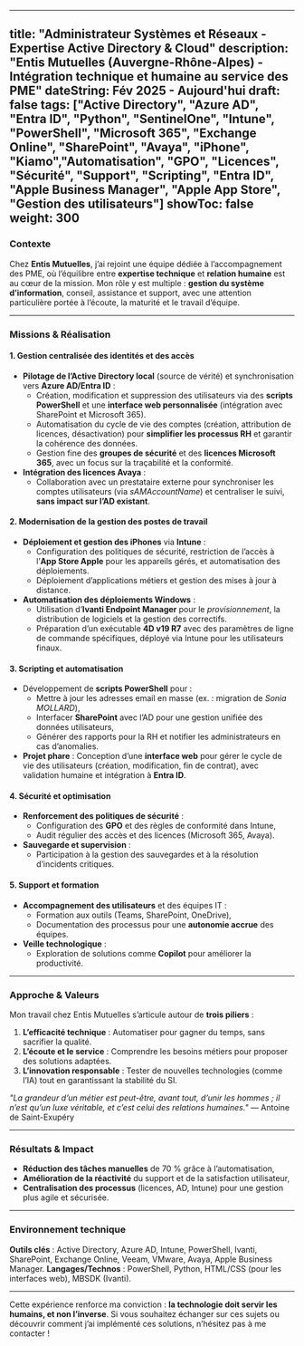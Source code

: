 
---
title: "Administrateur Systèmes et Réseaux - Expertise Active Directory & Cloud"
description: "Entis Mutuelles (Auvergne-Rhône-Alpes) - Intégration technique et humaine au service des PME"
dateString: Fév 2025 - Aujourd'hui
draft: false
tags: ["Active Directory", "Azure AD", "Entra ID", "Python", "SentinelOne", "Intune", "PowerShell", "Microsoft 365", "Exchange Online", "SharePoint", "Avaya", "iPhone", "Kiamo","Automatisation", "GPO", "Licences", "Sécurité", "Support", "Scripting", "Entra ID", "Apple Business Manager", "Apple App Store", "Gestion des utilisateurs"]
showToc: false
weight: 300
---

### Contexte
Chez **Entis Mutuelles**, j’ai rejoint une équipe dédiée à l’accompagnement des PME, où l’équilibre entre **expertise technique** et **relation humaine** est au cœur de la mission. Mon rôle y est multiple : **gestion du système d’information**, conseil, assistance et support, avec une attention particulière portée à l’écoute, la maturité et le travail d’équipe.

---

### Missions & Réalisation
#### 1. **Gestion centralisée des identités et des accès**
- **Pilotage de l’Active Directory local** (source de vérité) et synchronisation vers **Azure AD/Entra ID** :
  - Création, modification et suppression des utilisateurs via des **scripts PowerShell** et une **interface web personnalisée** (intégration avec SharePoint et Microsoft 365).
  - Automatisation du cycle de vie des comptes (création, attribution de licences, désactivation) pour **simplifier les processus RH** et garantir la cohérence des données.
  - Gestion fine des **groupes de sécurité** et des **licences Microsoft 365**, avec un focus sur la traçabilité et la conformité.
- **Intégration des licences Avaya** :
  - Collaboration avec un prestataire externe pour synchroniser les comptes utilisateurs (via *sAMAccountName*) et centraliser le suivi, **sans impact sur l’AD existant**.

#### 2. **Modernisation de la gestion des postes de travail**
- **Déploiement et gestion des iPhones** via **Intune** :
  - Configuration des politiques de sécurité, restriction de l’accès à l’**App Store Apple** pour les appareils gérés, et automatisation des déploiements.
  - Déploiement d’applications métiers et gestion des mises à jour à distance.
- **Automatisation des déploiements Windows** :
  - Utilisation d’**Ivanti Endpoint Manager** pour le *provisionnement*, la distribution de logiciels et la gestion des correctifs.
  - Préparation d’un exécutable **4D v19 R7** avec des paramètres de ligne de commande spécifiques, déployé via Intune pour les utilisateurs finaux.

#### 3. **Scripting et automatisation**
- Développement de **scripts PowerShell** pour :
  - Mettre à jour les adresses email en masse (ex. : migration de *Sonia MOLLARD*),
  - Interfacer **SharePoint** avec l’AD pour une gestion unifiée des données utilisateurs,
  - Générer des rapports pour la RH et notifier les administrateurs en cas d’anomalies.
- **Projet phare** : Conception d’une **interface web** pour gérer le cycle de vie des utilisateurs (création, modification, fin de contrat), avec validation humaine et intégration à **Entra ID**.

#### 4. **Sécurité et optimisation**
- **Renforcement des politiques de sécurité** :
  - Configuration des **GPO** et des règles de conformité dans Intune,
  - Audit régulier des accès et des licences (Microsoft 365, Avaya).
- **Sauvegarde et supervision** :
  - Participation à la gestion des sauvegardes et à la résolution d’incidents critiques.

#### 5. **Support et formation**
- **Accompagnement des utilisateurs** et des équipes IT :
  - Formation aux outils (Teams, SharePoint, OneDrive),
  - Documentation des processus pour une **autonomie accrue** des équipes.
- **Veille technologique** :
  - Exploration de solutions comme **Copilot** pour améliorer la productivité.

---

### Approche & Valeurs
Mon travail chez Entis Mutuelles s’articule autour de **trois piliers** :
1. **L’efficacité technique** : Automatiser pour gagner du temps, sans sacrifier la qualité.
2. **L’écoute et le service** : Comprendre les besoins métiers pour proposer des solutions adaptées.
3. **L’innovation responsable** : Tester de nouvelles technologies (comme l’IA) tout en garantissant la stabilité du SI.

*"La grandeur d’un métier est peut-être, avant tout, d’unir les hommes ; il n’est qu’un luxe véritable, et c’est celui des relations humaines."*
— Antoine de Saint-Exupéry

---
### Résultats & Impact
- **Réduction des tâches manuelles** de 70 % grâce à l’automatisation,
- **Amélioration de la réactivité** du support et de la satisfaction utilisateur,
- **Centralisation des processus** (licences, AD, Intune) pour une gestion plus agile et sécurisée.

---
### Environnement technique
**Outils clés** : Active Directory, Azure AD, Intune, PowerShell, Ivanti, SharePoint, Exchange Online, Veeam, VMware, Avaya, Apple Business Manager.
**Langages/Technos** : PowerShell, Python, HTML/CSS (pour les interfaces web), MBSDK (Ivanti).

---
Cette expérience renforce ma conviction : **la technologie doit servir les humains, et non l’inverse**. Si vous souhaitez échanger sur ces sujets ou découvrir comment j’ai implémenté ces solutions, n’hésitez pas à me contacter !
